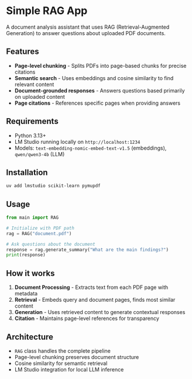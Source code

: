 # Simple RAG App

A document analysis assistant that uses RAG (Retrieval-Augmented Generation) to answer questions about uploaded PDF documents.

## Features

- **Page-level chunking** - Splits PDFs into page-based chunks for precise citations
- **Semantic search** - Uses embeddings and cosine similarity to find relevant content
- **Document-grounded responses** - Answers questions based primarily on uploaded content
- **Page citations** - References specific pages when providing answers

## Requirements

- Python 3.13+
- LM Studio running locally on `http://localhost:1234`
- Models: `text-embedding-nomic-embed-text-v1.5` (embeddings), `qwen/qwen3-4b` (LLM)

## Installation

```bash
uv add lmstudio scikit-learn pymupdf
```

## Usage

```python
from main import RAG

# Initialize with PDF path
rag = RAG("document.pdf")

# Ask questions about the document
response = rag.generate_summary("What are the main findings?")
print(response)
```

## How it works

1. **Document Processing** - Extracts text from each PDF page with metadata
2. **Retrieval** - Embeds query and document pages, finds most similar content
3. **Generation** - Uses retrieved content to generate contextual responses
4. **Citation** - Maintains page-level references for transparency

## Architecture

- `RAG` class handles the complete pipeline
- Page-level chunking preserves document structure
- Cosine similarity for semantic retrieval
- LM Studio integration for local LLM inference
